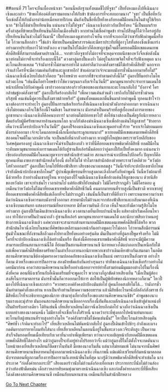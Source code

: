 ##ตอนที่ 71 ใครจะยืนเบื้องหน้าเขา
“ตอนนี้หลักฐานทั้งหมดชี้ไปที่จูซา”
เปี๋ยยั่งหงมองไปที่เฉินฉางเซิงและกล่าว “ข้าขอให้องค์สังฆราชมอบนางให้กับข้า ข้าต้องการที่จะสอบถามนาง”
‘จูซา’ เป็นชื่อที่หวังจื่อเช่อตั้งให้กับมังกรดำน้อยเมื่อหลายปีก่อน
มันยังเป็นชื่อที่เปี๋ยยั่งหงกับยอดฝีมือคนอื่นในต้าลู่ใช้เรียกนาก
“ข้าไม่ได้ฆ่าเปี๋ยเทียนซิน แน่นอนว่าไม่ใช่จูซา”
เฉินฉางเซิงกล่าวกับเปี๋ยยั่งหง “นี่เป็นแผนร้าย ครั้งล่าสุดที่ข้าพบเปี๋ยเทียนซินก็คือในเมืองฮั่นชิว หากท่านไม่เชื่อคำพูดข้า ท่านไปสืบดูก็ได้ว่าใครอยู่กับเปี๋ยเทียนซินในช่วงไม่กี่วันมานี้”
เปี๋ยยั่งหงมองดูเขาอย่างใจเย็น ยากที่จะบอกได้ว่าเขารับฟังคำพูดนี้หรือไม่
โก่วหานสือกล่าว “ใช่แล้ว พี่ชายเป็นคนมีพรสวรรค์และมีตราประทับที่ผู้อาวุโสทั้งสองซึ่งแข็งแกร่งอย่างมากประทับเอาไว้ด้วยตัวเอง ความเป็นไปได้เดียวก็คือเขาถูกซุ่มโจมตีโดยยอดฝีมือเขตแดนเทพศักดิ์สิทธิ์ที่สามารถตัดขาดปราณได้... จากข่าวลือจูซายังไม่อาจที่จะหลุดจากผนึกของหวังจื่อเช่อดังนั้นนางย่อมไม่อาจที่จะทำเรื่องแบบนี้ได้”
ดวงตาอู๋ฉยงปี้แดงก่ำ ไม่อยู่ในสภาพจิตใจที่จะรับฟังเหตุผล นางตะโกนเสียงแหลม “เจ้ามังกรชั่วไม่สามารถทำได้ แต่อย่าลืมว่าองค์สังฆราชมีไม้เท้าศักดิ์สิทธิ์! นอกจากเจ้าแล้วใครที่จะมีความแค้นกับข้าและลูกชายอีก! ข้าแค่ถามว่าเจ้าจะมอบมังกรชั่วนั่นออกมาหรือไม่!”
เฉินฉางเซิงนิ่งเงียบไปแล้วก็ตอบ “ขอโทษด้วย คงยากที่ข้าจะทำตามคำสั่งนี้ได้”
อู๋ฉยงปี้ยิ้มอย่างโมโหแล้วตะโกน “เช่นนั้นก็อย่าโทษข้าว่าใช้ความรุนแรงกับเจ้าในวันนี้!”
มหามุขนายกประจำอารามแดนใต้หน้าเปลี่ยนไปกับคำพูดนี้ เขาก้าวออกมาสองก้าวยังขอบของแท่นยกและตะโกนกลับไป “บังอาจ! ใครกล้าข่มขู่องค์สังฆราช!”
อู๋ฉยงปี้กรีดร้องกลับไป “เพื่อความแค้นส่วนตัว เขาถึงกับใช้มังกรชั่วฆ่าคนบริสุทธิ์ คนเช่นนี้คู่ควรเป็นสังฆราชด้วยหรือ!”
ฝูงชนทั้งหมดแตกตื่นขึ้นมาด้วยคำพูดนี้ ทุกคนเข้าใจว่านางต้องการจะทำอะไร
อู๋ฉยงปี้ยืนกรานข้อเรียกร้องให้เฉินฉางเซิงนำตัวมังกรดำออกมา หากเฉินฉางเซิงไม่ยอมนางก็จะใช้เรื่องนี้โจมตีเขา
ในสายตานาง มังกรดำเป็นคนร้ายที่อยู่เบื้องหลังการตายของลูกชายนาง เฉินฉางเซิงก็คือคนบงการ! นางย่อมไม่ปล่อยเขาไป!
ต่อให้นางต้องเป็นศัตรูกับนิกายหลวง ขัดแย้งกับผู้มีศรัทธาหลายล้านคนบนโลก นางก็ยังต้องฆ่าเฉินฉางเซิงเพื่อล้างแค้นให้ลูกชาย!
“ข้าอยากเห็นว่าจะมีใครปกป้องเจ้าในวันนี้!”
อู๋ฉยงปี้จ้องตาเฉินฉางเซิงและพูดอย่างชั่วร้าย “หากเจ้าไม่ยอมมอบมังกรดำออกมา เจ้าจะโดนถลกหนังฉีกเนื้อบ่นกระดูกแทนนาง!”
หากยอดฝีมือเขตแดนเทพศักดิ์สิทธิ์สองคนโจมตีในเวลาเดียวกัน จะเป็นพลังที่น่ากลัวอย่างมาก
หากผู้ยิ่งใหญ่ของพระราชวังหลีกับของวิเศษคุ้มครองอยู่ เฉินฉางเซิงอาจไม่จำเป็นต้องกลัว ทว่าที่นี่คือยอดเขาเทพธิดาศักดิ์สิทธิ์ ยอดฝีมือในระดับมหามุขนายกแห่งอารามแดนใต้กับฮู่ซานสือเอ้อร์นั้นด้อยกว่าอู๋ฉยงปี้กับเปี๋ยยั่งหงมาก แน่นอนว่าเซียงอ๋องกับยอดฝีมือในคณะทูตจากราชสำนักเข้าร่วมด้วย สถานการณ์จะเปลี่ยนไปอีกครั้ง ปัญหาก็คือทุกคนเห็นเงาของราชสำนักหลังเรื่องนี้ ต่อให้ไม่ใช่ ทำไมราชสำนักต้องช่วยพระราชวังหลีด้วย
“หวังผ้อ ไสหัวออกมา!”
อู๋ฉยงปี้ตะโกนไปที่ท้องฟ้าสีเทา เสียงของนางแหลมสูง “วันนี้เจ้ายังจะปกป้องเขาอีกไหม เจ้ายังมีหน้าปกป้องเขาอีกไหม!”
ผู้บำเพ็ญเพียรบนที่ราบสูงตกตะลึงอีกครั้งกับคำพูดนี้ วันนี้หวังผ้อมาที่นี่ด้วยหรือ ถ้าอย่างนั้นเขาอยู่ไหน
หากอู๋ฉยงปี้โจมตีเฉินฉางเซิงเพื่อล้างแค้นให้ลูกของนาง ด้วยนิสัยของหวังผ้อ เขาจะทำเช่นไร
เวลาผ่านไป แต่ท้องฟ้าก็ยังหม่นมัว ไม่มีใครปรากฏตัว ไม่มีใครตอบ
ดูเหมือนว่าหวังผ้อไม่ได้มาที่ยอดเขาเทพธิดาศักดิ์สิทธิ์วันนี้ คนมากมายบนที่ราบสูงนี่เป็นข่าวดี
หากเขาอยู่ที่ยอดเขาเทพธิดาศักดิ์สิทธิ์แต่เลือกที่จะไม่ปรากฏตัว เช่นนั้นก็เป็นข่าวที่ดียิ่งกว่า
เพราะหมายความว่าเขาคิดว่าเฉินฉางเซิงควรมอบมังกรชั่วออกมา
สายตานับไม่ถ้วนละจากท้องฟ้าสีเทาและกลับมามองที่เฉินฉางเซิงบนแท่นยก แสดงอารมณ์ที่หลากหลาย
มีทั้งความยินดี กังวล เห็นใจและยังมีความรู้สึกโมโหอย่างมาก
อู๋ฉยงปีเริ่มเดินเข้าหาเฉินฉางเซิง ดวงตานางเย็นเยียบปานน้ำแข็ง แส้หางม้าเริ่มเคลื่อนไหวเอง ทำให้อากาศปั่นป่วนน่ากลัว
ฮู่ซานสือเอ้อร์ มหามุขนายกอารามแดนใต้ และนักบวชสิบกว่าคนอยู่ข้างกายเฉินฉางเซิงแล้ว
แค่พวกเขาจะสามารถต้านทานยอดฝีมือเขตแดนเทพศักดิ์สิทธิ์ได้หรือ
พวกสำนักต้นไหวนิ่งเงียบในขณะที่ศิษย์ของหลีสานมองหน้ากันอย่างพูดอะไรไม่ออก โก่วหานสือมีอารมณ์ขุ่นมัวในขณะที่ถังซานสือลิ่วมองไปทางเปี๋ยยั่งหงอย่างครุ่นคิด
มันเป็นอย่างที่อู๋ฉยงปี้พูดจริงหรือ ไม่มีใครที่จะปกป้องเฉินฉางเซิงได้อย่างนั้นหรือ
ที่แห่งนี้คือยอดเขาเทพธิดาศักดิ์สิทธิ์ หากจะมีผู้มีความสามารถเปลี่ยนสถานการณ์นี้ได้ ก็ย่อมเป็นสถานศึกษาหนานซี
นิกายหลวงได้แบ่งออกเป็นเหนือกับใต้ แต่เพื่อความศักดิ์สิทธิ์ของศรัทธาในเต๋าเรื่องภายนอกนิกายพวกเขาก้าวเดินเคียงข้างกันเสมอมา
ในอดีต สถานศึกษาหนานซีต้องคุ้มครองความปลอดภัยของเฉินฉางเซิงเป็นแน่ เพราะเขาเป็นสังฆราช อย่างไรก็ตาม ด้วยเรื่องของการปิดอาราม สองฝ่ายขัดแย้งกันอย่างรุนแรง ท่าทีของเฉินฉางเซิงแข็งกร้าวอย่างไม่เคยมีมาก่อน คาดว่าสถานศึกษาหนานซีหรืออย่างน้อยอาจารย์ย่าทั้งสามย่อมมีมุมมองต่างไปในเรื่องนี้
ดังที่คาด ตอนที่ผิงเซวียนกับอี้เฉินเตรียมที่จะพูดอะไร พวกนางก็ถูกขัดด้วยเสียงเย็น
“เมื่อเป็นผู้ต้องสงสัยในการฆาตกรรม มังกรชั่วนั้นก็ควรออกมาให้การ ต่อให้เป็นผู้พิทักษ์ของนิกายหลวงก็ตาม”
ไหวปี้มองไปที่เฉินฉางเซิงและกล่าว “หากพระองค์ยังคงปกป้องมันต่อไป ผู้คนก็อดสงสัยไม่ได้... ว่ามังกรชั่วนั่นทำตามคำสั่งของท่าน หากเป็นจริงท่านก็ขาดความชอบธรรม แล้วมีสิทธิ์อะไรมานั่งบัลลังก์สังฆราช ยังมีสิทธิ์อะไรที่จะอธิบายกฏของนิกาย เข้ามายุ่งเกี่ยวกับเรื่องของสถานศึกษาหนานซีข้า”
คำพูดของนางรุนแรงและมุ่งร้าย มันถอนสถานศึกษาหนานซีออกจากเรื่องนี้ทันทีและผลักเฉินฉางเซิงเข้าสู่ตำแหน่งที่เป็นฝ่ายรับอย่างเดียว
ได้ยินเช่นนี้ เยี่ยเสี่ยวเหลียนไม่อาจนิ่งเงียบอีกต่อไป นางถือว่าเฉินฉางเซิงเป็นแบบอย่างของนางคนหนึ่ง ไม่มีทางที่จะเชื่อเรื่องใส่ร้ายนี้ นางคว้ากระบี่พุ่งออกไปหน้าแท่นยกและตะโกนกับฝูงชนบนที่ราบสูงอย่างโมโห “องค์สังฆราชไม่ใช่คนเช่นนั้น!”
ไหวปี้ตะโกนด้วยเสียงดุดัน “ศิษย์ชั่ว เจ้าคิดจะทำอะไร!”
เยี่ยเสี่ยวเหลียนไม่หันหน้ากลับไป
อู๋ฉยงปี้เดินเข้าไปช้าๆ กำลังและแรงกดดันยากบรรยายโถมทับใส่นาง
เยี่ยเสี่ยวเหลียนในตอนนี้อยู่ในขั้นทะลวงอเวจีระดับสูง เป็นความสำเร็จอันยอดเยี่ยมเมื่อเทียบกับเวลาที่นางบำเพ็ญเพียรมา ทว่านางจะเผชิญหน้ากับยอดฝีมือเขตแดนเทพศักดิ์สิทธิ์ได้อย่างไร
แม้ว่าอู๋ฉยงปี้จะยังอยู่ห่างไปร้อยกว่าจั้ง แม้ว่าอู๋ฉยงปี้ไม่ได้ตั้งใจจะกดดันนาง ใบหน้าของเยี่ยเสี่ยวเหลียนก็ซีดขาวในทันที มือของนางเริ่มสั่น
แต่นางไม่ยอมแพ้ ไม่นานจากนั้นศิษย์สถานศึกษาหนานซีหลายคนก็พุ่งออกมาหน้าเฉินฉางเซิง
เห็นภาพนี้ แม้แต่ผิงเซวียนที่ก้มหน้ามาตลอดนับจากตอนที่ถูกถามเรื่องการปิดอารามก็เงยหน้าขึ้นในที่สุด
นางรู้ดีว่าเทพธิดาศักดิ์สิทธิ์จะทำเช่นใด
นางประกาศ “ก่อตั้งค่ายกลกระบี่!”
เสียงแตกร้าวนับไม่ถ้วนดังก้องเทือกเขา
ประกายกระบี่นับไม่ถ้วนส่องสว่างท้องฟ้ามืดหม่น
เด็กสาวหลายสิบคนพุ่งมาตรงหน้าเฉินฉางเซิง และก่อตั้งค่ายกลกระบี่ที่ชื่อเสียงโด่งดังของสถานศึกษาหนานซี
เหมือนกับบนหานซาน เหมือนกับในสำนักฝึกหลวง


[Go To Next Chapter]( ./898.md)